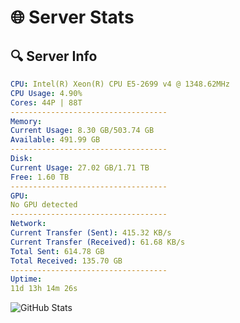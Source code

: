 # 🌐 Server Stats
## 🔍 Server Info
```yaml
CPU: Intel(R) Xeon(R) CPU E5-2699 v4 @ 1348.62MHz
CPU Usage: 4.90%
Cores: 44P | 88T
-----------------------------------
Memory:
Current Usage: 8.30 GB/503.74 GB
Available: 491.99 GB
-----------------------------------
Disk:
Current Usage: 27.02 GB/1.71 TB
Free: 1.60 TB
-----------------------------------
GPU:
No GPU detected
-----------------------------------
Network:
Current Transfer (Sent): 415.32 KB/s
Current Transfer (Received): 61.68 KB/s
Total Sent: 614.78 GB
Total Received: 135.70 GB
-----------------------------------
Uptime:
11d 13h 14m 26s
```
![GitHub Stats](https://img.shields.io/badge/Updated-2025-05-01_06:23:14-blue)